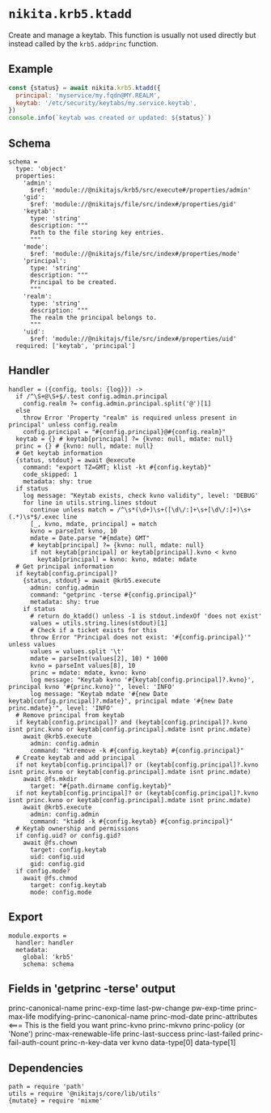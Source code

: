 
# `nikita.krb5.ktadd`

Create and manage a keytab. This function is usually not used directly but instead
called by the `krb5.addprinc` function.

## Example

```js
const {status} = await nikita.krb5.ktadd({
  principal: 'myservice/my.fqdn@MY.REALM',
  keytab: '/etc/security/keytabs/my.service.keytab',
})
console.info(`keytab was created or updated: ${status}`)
```

## Schema

    schema =
      type: 'object'
      properties:
        'admin':
          $ref: 'module://@nikitajs/krb5/src/execute#/properties/admin'
        'gid':
          $ref: 'module://@nikitajs/file/src/index#/properties/gid'
        'keytab':
          type: 'string'
          description: """
          Path to the file storing key entries.
          """
        'mode':
          $ref: 'module://@nikitajs/file/src/index#/properties/mode'
        'principal':
          type: 'string'
          description: """
          Principal to be created.
          """
        'realm':
          type: 'string'
          description: """
          The realm the principal belongs to.
          """
        'uid':
          $ref: 'module://@nikitajs/file/src/index#/properties/uid'
      required: ['keytab', 'principal']

## Handler

    handler = ({config, tools: {log}}) ->
      if /^\S+@\S+$/.test config.admin.principal
        config.realm ?= config.admin.principal.split('@')[1]
      else
        throw Error 'Property "realm" is required unless present in principal' unless config.realm
        config.principal = "#{config.principal}@#{config.realm}"
      keytab = {} # keytab[principal] ?= {kvno: null, mdate: null}
      princ = {} # {kvno: null, mdate: null}
      # Get keytab information
      {status, stdout} = await @execute
        command: "export TZ=GMT; klist -kt #{config.keytab}"
        code_skipped: 1
        metadata: shy: true
      if status
        log message: "Keytab exists, check kvno validity", level: 'DEBUG'
        for line in utils.string.lines stdout
          continue unless match = /^\s*(\d+)\s+([\d\/:]+\s+[\d\/:]+)\s+(.*)\s*$/.exec line
          [_, kvno, mdate, principal] = match
          kvno = parseInt kvno, 10
          mdate = Date.parse "#{mdate} GMT"
          # keytab[principal] ?= {kvno: null, mdate: null}
          if not keytab[principal] or keytab[principal].kvno < kvno
            keytab[principal] = kvno: kvno, mdate: mdate
      # Get principal information
      if keytab[config.principal]?
        {status, stdout} = await @krb5.execute
          admin: config.admin
          command: "getprinc -terse #{config.principal}"
          metadata: shy: true
        if status
          # return do_ktadd() unless -1 is stdout.indexOf 'does not exist'
          values = utils.string.lines(stdout)[1]
          # Check if a ticket exists for this
          throw Error "Principal does not exist: '#{config.principal}'" unless values
          values = values.split '\t'
          mdate = parseInt(values[2], 10) * 1000
          kvno = parseInt values[8], 10
          princ = mdate: mdate, kvno: kvno
          log message: "Keytab kvno '#{keytab[config.principal]?.kvno}', principal kvno '#{princ.kvno}'", level: 'INFO'
          log message: "Keytab mdate '#{new Date keytab[config.principal]?.mdate}', principal mdate '#{new Date princ.mdate}'", level: 'INFO'
      # Remove principal from keytab
      if keytab[config.principal]? and (keytab[config.principal]?.kvno isnt princ.kvno or keytab[config.principal].mdate isnt princ.mdate)
        await @krb5.execute
          admin: config.admin
          command: "ktremove -k #{config.keytab} #{config.principal}"
      # Create keytab and add principal
      if not keytab[config.principal]? or (keytab[config.principal]?.kvno isnt princ.kvno or keytab[config.principal].mdate isnt princ.mdate)
        await @fs.mkdir
          target: "#{path.dirname config.keytab}"
      if not keytab[config.principal]? or (keytab[config.principal]?.kvno isnt princ.kvno or keytab[config.principal].mdate isnt princ.mdate)
        await @krb5.execute
          admin: config.admin
          command: "ktadd -k #{config.keytab} #{config.principal}"
      # Keytab ownership and permissions
      if config.uid? or config.gid?
        await @fs.chown
          target: config.keytab
          uid: config.uid
          gid: config.gid
      if config.mode?
        await @fs.chmod
          target: config.keytab
          mode: config.mode

## Export

    module.exports =
      handler: handler
      metadata:
        global: 'krb5'
        schema: schema

## Fields in 'getprinc -terse' output

princ-canonical-name
princ-exp-time
last-pw-change
pw-exp-time
princ-max-life
modifying-princ-canonical-name
princ-mod-date
princ-attributes <=== This is the field you want
princ-kvno
princ-mkvno
princ-policy (or 'None')
princ-max-renewable-life
princ-last-success
princ-last-failed
princ-fail-auth-count
princ-n-key-data
ver
kvno
data-type[0]
data-type[1]

## Dependencies

    path = require 'path'
    utils = require '@nikitajs/core/lib/utils'
    {mutate} = require 'mixme'
